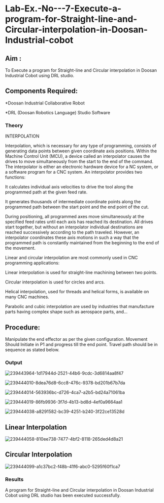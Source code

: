 # Lab-Ex.-No---7-Execute-a-program-for-Straight-line-and-Circular-interpolation-in-Doosan-Industrial-cobot
## Aim : 
To Execute a program for Straight-line and Circular interpolation in Doosan Industrial Cobot using DRL studio.

## Components Required:

*Doosan Industrial Collaborative Robot

*DRL (Doosan Robotics Language) Studio Software

### Theory 
INTERPOLATION

Interpolation, which is necessary for any type of programming, consists of generating data points between given coordinate axis positions. Within the Machine Control Unit (MCU), a device called an interpolator causes the drives to move simultaneously from the start to the end of the command. The interpolator is either an electronic hardware device for a NC system, or a software program for a CNC system. An interpolator provides two functions:

It calculates individual axis velocities to drive the tool along the programmed path at the given feed rate.

It generates thousands of intermediate coordinate points along the programmed path between the start point and the end point of the cut.

During positioning, all programmed axes move simultaneously at the specified feed rates until each axis has reached its destination. All drives start together, but without an interpolator individual destinations are reached successively according to the path traveled. However, an interpolator coordinates these axis motions in such a way that the programmed path is constantly maintained from the beginning to the end of the movement.

Linear and circular interpolation are most commonly used in CNC programming applications:

Linear interpolation is used for straight-line machining between two points.

Circular interpolation is used for circles and arcs.

Helical interpolation, used for threads and helical forms, is available on many CNC machines.

Parabolic and cubic interpolation are used by industries that manufacture parts having complex shape such as aerospace parts, and...

## Procedure:

Manipulate the end effector as per the given configuration. Movement Should Initiate in P1 and progress till the end point. Travel path should be in sequence as stated below.




### Output

![239443964-1d17944d-2521-44b6-9cdc-3d6814aa8f47](https://github.com/Georgepaultony/Lab-Ex.-No---7-Execute-a-program-for-Straight-line-and-Circular-interpolation-in-Doosan-Industrial-C/assets/120088748/ad1b7f75-90bc-40f7-afe9-121c4e683597)


![239444010-8dea76d8-6cc8-476c-9378-bd201b67b7da](https://github.com/Georgepaultony/Lab-Ex.-No---7-Execute-a-program-for-Straight-line-and-Circular-interpolation-in-Doosan-Industrial-C/assets/120088748/436a9ac9-902d-4b6e-9cee-98737c999e13)



![239444014-563936bc-d726-4ca7-a2b5-bd24a71061ba](https://github.com/Georgepaultony/Lab-Ex.-No---7-Execute-a-program-for-Straight-line-and-Circular-interpolation-in-Doosan-Industrial-C/assets/120088748/597ea33a-f132-4143-adce-2446a8f883b0)


![239444019-86fb9936-3f7d-4b13-bd8d-4ef0a9664aa1](https://github.com/Georgepaultony/Lab-Ex.-No---7-Execute-a-program-for-Straight-line-and-Circular-interpolation-in-Doosan-Industrial-C/assets/120088748/9e4f0097-3f37-4ba7-9773-f9e0053b139c)


![239444038-a8291582-bc39-4251-b240-3f22ce13528d](https://github.com/Georgepaultony/Lab-Ex.-No---7-Execute-a-program-for-Straight-line-and-Circular-interpolation-in-Doosan-Industrial-C/assets/120088748/2dae677a-21c4-4054-a964-991daf192b09)







## Linear Interpolation



![239444058-810ee738-7477-4bf2-8118-265ded4d8a21](https://github.com/Georgepaultony/Lab-Ex.-No---7-Execute-a-program-for-Straight-line-and-Circular-interpolation-in-Doosan-Industrial-C/assets/120088748/df0e684f-3c09-4e3f-9678-7ee22acf3e98)





##  Circular Interpolation

![239444099-a1c37bc2-f48b-41f6-abc0-5295f60f1ca7](https://github.com/Georgepaultony/Lab-Ex.-No---7-Execute-a-program-for-Straight-line-and-Circular-interpolation-in-Doosan-Industrial-C/assets/120088748/50c5b959-88f5-49f0-b2e7-4809cc2e3c02)





### Results 

 A program for Straight-line and Circular interpolation in Doosan Industrial Cobot using DRL studio has been executed successfully.

 
